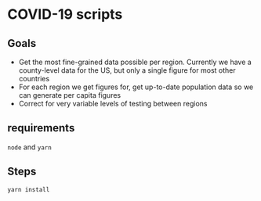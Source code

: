 # COVID-19 scripts

## Goals
* Get the most fine-grained data possible per region. Currently we have a county-level data for the US, but only a single figure for most other countries
* For each region we get figures for, get up-to-date population data so we can generate per capita figures
* Correct for very variable levels of testing between regions

## requirements
`node` and `yarn`

## Steps
`yarn install`

